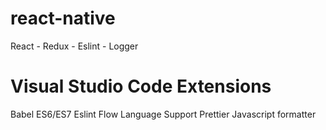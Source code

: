 # react-native
React - Redux - Eslint - Logger

# Visual Studio Code Extensions

Babel ES6/ES7
Eslint
Flow Language Support
Prettier Javascript formatter